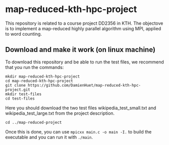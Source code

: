 # map-reduced-kth-hpc-project
This repository is related to a course project DD2356 in KTH. The objectove is to implement a map-reduced
highly parallel algorithm using MPI, applied to word counting.

## Download and make it work (on linux machine)
To download this repository and be able to run the test files, we recommend that you run the commands:
```
mkdir map-reduced-kth-hpc-project
cd map-reduced-kth-hpc-project
git clone https://github.com/DamienHuet/map-reduced-kth-hpc-project.git
mkdir test-files
cd test-files
```
Here you should download the two test files wikipedia_test_small.txt and wikipedia_test_large.txt from the project description.
```
cd ../map-reduced-project
```
Once this is done, you can use `mpicxx main.c -o main -I.` to build the executable and you can run it with `./main`.
